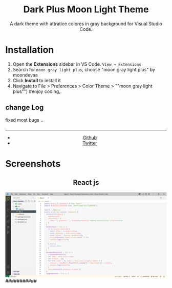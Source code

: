 <div align="center">

# Dark Plus Moon Light Theme

A dark theme with attratice colores in gray background for Visual Studio Code.
</div>

# Installation

1. Open the **Extensions** sidebar in VS Code. `View → Extensions`
2. Search for `moon gray light plus`, choose "moon gray light plus" by moondevaa
3. Click **Install** to install it
4. Navigate to File > Preferences > Color Theme > ""moon gray light plus"")
#enjoy coding,.
## change Log
fixed most bugs ..
###
  <div align="center">
    <hr />
    <ul>
    <li> <a href="https://github.com/AaBbdev29">Github</a> </li>
    <li> <a href="https://twitter.com/imaginative_dev">Twitter</a></li>
    </ul>
  </div>

# Screenshots

<div align="center">
    <h2>React js</h2>
    <img src="https://raw.githubusercontent.com/AaBbdev29/moon-gray-light-plus/main/lightgray.png" alt="Moon in React"/>
</div>
###########
 
